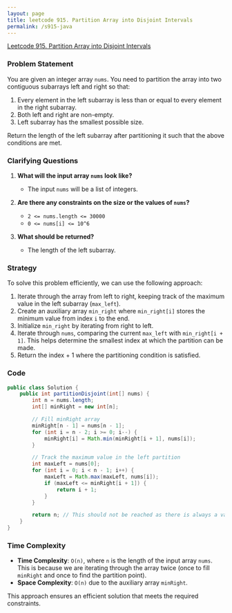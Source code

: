 ```yaml
---
layout: page
title: leetcode 915. Partition Array into Disjoint Intervals
permalink: /s915-java
---
```

[Leetcode 915. Partition Array into Disjoint Intervals](https://algoadvance.github.io/algoadvance/l915)
### Problem Statement

You are given an integer array `nums`. You need to partition the array into two contiguous subarrays left and right so that:

1. Every element in the left subarray is less than or equal to every element in the right subarray.
2. Both left and right are non-empty.
3. Left subarray has the smallest possible size.

Return the length of the left subarray after partitioning it such that the above conditions are met.

### Clarifying Questions

1. **What will the input array `nums` look like?**
   - The input `nums` will be a list of integers.

2. **Are there any constraints on the size or the values of `nums`?**
   - `2 <= nums.length <= 30000`
   - `0 <= nums[i] <= 10^6`

3. **What should be returned?**
   - The length of the left subarray.

### Strategy

To solve this problem efficiently, we can use the following approach:

1. Iterate through the array from left to right, keeping track of the maximum value in the left subarray (`max_left`).
2. Create an auxiliary array `min_right` where `min_right[i]` stores the minimum value from index `i` to the end.
3. Initialize `min_right` by iterating from right to left.
4. Iterate through `nums`, comparing the current `max_left` with `min_right[i + 1]`. This helps determine the smallest index at which the partition can be made.
5. Return the index + 1 where the partitioning condition is satisfied.

### Code

```java
public class Solution {
    public int partitionDisjoint(int[] nums) {
        int n = nums.length;
        int[] minRight = new int[n];

        // Fill minRight array
        minRight[n - 1] = nums[n - 1];
        for (int i = n - 2; i >= 0; i--) {
            minRight[i] = Math.min(minRight[i + 1], nums[i]);
        }

        // Track the maximum value in the left partition
        int maxLeft = nums[0];
        for (int i = 0; i < n - 1; i++) {
            maxLeft = Math.max(maxLeft, nums[i]);
            if (maxLeft <= minRight[i + 1]) {
                return i + 1;
            }
        }

        return n; // This should not be reached as there is always a valid partition
    }
}
```

### Time Complexity

- **Time Complexity**: `O(n)`, where `n` is the length of the input array `nums`. This is because we are iterating through the array twice (once to fill `minRight` and once to find the partition point).
- **Space Complexity**: `O(n)` due to the auxiliary array `minRight`.

This approach ensures an efficient solution that meets the required constraints.